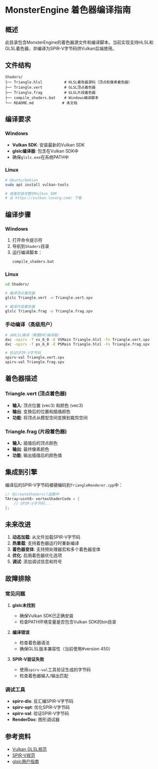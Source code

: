 # MonsterEngine 着色器编译指南

## 概述

此目录包含MonsterEngine的着色器源文件和编译脚本。当前实现支持HLSL和GLSL着色器，并编译为SPIR-V字节码供Vulkan后端使用。

## 文件结构

```
Shaders/
├── Triangle.hlsl          # HLSL着色器源码（顶点和像素着色器）
├── Triangle.vert          # GLSL顶点着色器
├── Triangle.frag          # GLSL片段着色器
├── compile_shaders.bat    # Windows编译脚本
└── README.md             # 本文档
```

## 编译要求

### Windows
- **Vulkan SDK**: 安装最新的Vulkan SDK
- **glslc编译器**: 包含在Vulkan SDK中
- 确保`glslc.exe`在系统PATH中

### Linux
```bash
# Ubuntu/Debian
sudo apt install vulkan-tools

# 或者安装完整的Vulkan SDK
# 从 https://vulkan.lunarg.com/ 下载
```

## 编译步骤

### Windows
1. 打开命令提示符
2. 导航到`Shaders`目录
3. 运行编译脚本：
   ```cmd
   compile_shaders.bat
   ```

### Linux
```bash
cd Shaders/

# 编译顶点着色器
glslc Triangle.vert -o Triangle.vert.spv

# 编译片段着色器  
glslc Triangle.frag -o Triangle.frag.spv
```

### 手动编译（高级用户）
```bash
# 从HLSL编译（需要DXC编译器）
dxc -spirv -T vs_6_0 -E VSMain Triangle.hlsl -Fo Triangle.vert.spv
dxc -spirv -T ps_6_0 -E PSMain Triangle.hlsl -Fo Triangle.frag.spv

# 验证SPIR-V字节码
spirv-val Triangle.vert.spv
spirv-val Triangle.frag.spv
```

## 着色器描述

### Triangle.vert (顶点着色器)
- **输入**: 顶点位置 (vec3) 和颜色 (vec3)
- **输出**: 变换后的位置和插值颜色
- **功能**: 将顶点从模型空间变换到裁剪空间

### Triangle.frag (片段着色器)  
- **输入**: 插值后的顶点颜色
- **输出**: 最终像素颜色
- **功能**: 输出插值后的颜色值

## 集成到引擎

编译后的SPIR-V字节码被硬编码到`TriangleRenderer.cpp`中：

```cpp
// 在createShaders()函数中
TArray<uint8> vertexShaderCode = {
    // SPIR-V字节码...
};
```

## 未来改进

1. **动态加载**: 从文件加载SPIR-V字节码
2. **热重载**: 支持着色器运行时重新编译
3. **着色器变体**: 支持预处理器宏和多个着色器变体
4. **优化**: 启用着色器优化选项
5. **调试**: 添加调试信息和符号

## 故障排除

### 常见问题

1. **glslc未找到**
   - 确保Vulkan SDK已正确安装
   - 检查PATH环境变量是否包含Vulkan SDK的bin目录

2. **编译错误**
   - 检查着色器语法
   - 确保GLSL版本兼容性（当前使用#version 450）

3. **SPIR-V验证失败**
   - 使用`spirv-val`工具验证生成的字节码
   - 检查着色器输入/输出匹配

### 调试工具

- **spirv-dis**: 反汇编SPIR-V字节码
- **spirv-opt**: 优化SPIR-V字节码  
- **spirv-val**: 验证SPIR-V字节码
- **RenderDoc**: 图形调试器

## 参考资料

- [Vulkan GLSL规范](https://www.khronos.org/registry/vulkan/)
- [SPIR-V规范](https://www.khronos.org/registry/spir-v/)
- [glslc用户指南](https://github.com/google/shaderc/tree/main/glslc)
